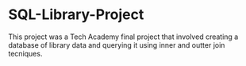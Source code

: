 # SQL-Library-Project
This project was a Tech Academy final project that involved creating a database of library data and querying it using inner 
and outter join tecniques.
